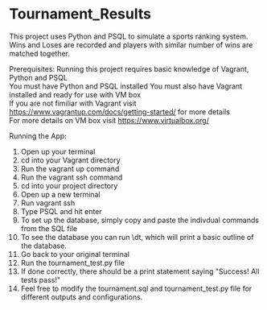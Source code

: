 # Tournament_Results

This project uses Python and PSQL to simulate a sports ranking system.<br>
Wins and Loses are recorded and players with similar number of wins are matched together.<br>

Prerequisites:
Running this project requires basic knowledge of Vagrant, Python and PSQL<br>
You must have Python and PSQL installed
You must also have Vagrant installed and ready for use with VM box<br>
If you are not fimiliar with Vagrant visit https://www.vagrantup.com/docs/getting-started/ for more details<br>
For more details on VM box visit https://www.virtualbox.org/

Running the App:
1. Open up your terminal
2. cd into your Vagrant directory 
3. Run the vagrant up command
4. Run the vagrant ssh command
5. cd into your project directory
6. Open up a new terminal
7. Run vagrant ssh 
8. Type PSQL and hit enter
9. To set up the database, simply copy and paste the indivdual commands from the SQL file
10. To see the database you can run \dt, which will print a basic outline of the database. 
11. Go back to your original terminal 
12. Run the tournament_test.py file
13. If done correctly, there should be a print statement saying "Success!  All tests pass!"
14. Feel free to modify the tournament.sql and tournament_test.py file for different outputs and configurations.












